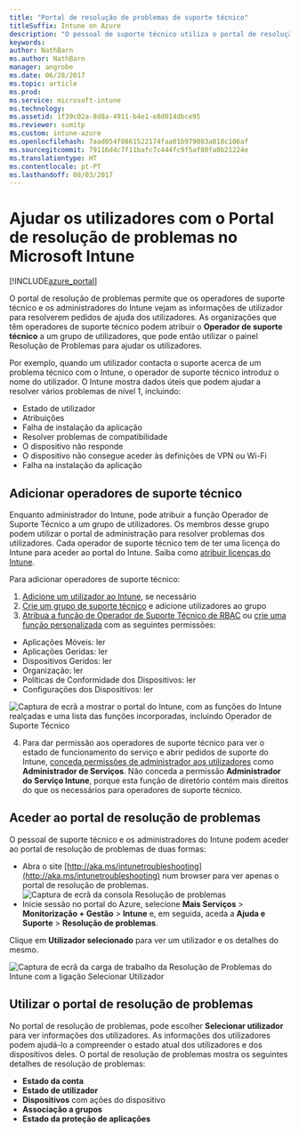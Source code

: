 ```yaml
---
title: "Portal de resolução de problemas de suporte técnico"
titleSuffix: Intune on Azure
description: "O pessoal de suporte técnico utiliza o portal de resolução de problemas para resolver problemas técnicos dos utilizadores"
keywords: 
author: NathBarn
ms.author: NathBarn
manager: angrobe
ms.date: 06/28/2017
ms.topic: article
ms.prod: 
ms.service: microsoft-intune
ms.technology: 
ms.assetid: 1f39c02a-8d8a-4911-b4e1-e8d014dbce95
ms.reviewer: sumitp
ms.custom: intune-azure
ms.openlocfilehash: 7aad054f0861522174faa01b979083a818c106af
ms.sourcegitcommit: 79116d4c7f11bafc7c444fc9f5af80fa0b21224e
ms.translationtype: HT
ms.contentlocale: pt-PT
ms.lasthandoff: 08/03/2017
---
```

# <a name="help-users-with-the-troubleshooting-portal-in-microsoft-intune"></a>Ajudar os utilizadores com o Portal de resolução de problemas no Microsoft Intune

[!INCLUDE[azure_portal](./includes/azure_portal.md)]

O portal de resolução de problemas permite que os operadores de suporte técnico e os administradores do Intune vejam as informações de utilizador para resolverem pedidos de ajuda dos utilizadores. As organizações que têm operadores de suporte técnico podem atribuir o **Operador de suporte técnico** a um grupo de utilizadores, que pode então utilizar o painel Resolução de Problemas para ajudar os utilizadores.

Por exemplo, quando um utilizador contacta o suporte acerca de um problema técnico com o Intune, o operador de suporte técnico introduz o nome do utilizador. O Intune mostra dados úteis que podem ajudar a resolver vários problemas de nível 1, incluindo:
- Estado de utilizador
- Atribuições
- Falha de instalação da aplicação
- Resolver problemas de compatibilidade
- O dispositivo não responde
-   O dispositivo não consegue aceder às definições de VPN ou Wi-Fi
-   Falha na instalação da aplicação


## <a name="add-help-desk-operators"></a>Adicionar operadores de suporte técnico
Enquanto administrador do Intune, pode atribuir a função Operador de Suporte Técnico a um grupo de utilizadores. Os membros desse grupo podem utilizar o portal de administração para resolver problemas dos utilizadores. Cada operador de suporte técnico tem de ter uma licença do Intune para aceder ao portal do Intune. Saiba como [atribuir licenças do Intune](licenses-assign.md).

Para adicionar operadores de suporte técnico:
1. [Adicione um utilizador ao Intune](users-add.md), se necessário
2. [Crie um grupo de suporte técnico](groups-add.md) e adicione utilizadores ao grupo
3. [Atribua a função de Operador de Suporte Técnico de RBAC](role-based-access-control.md#built-in-roles) ou [crie uma função personalizada](role-based-access-control.md#custom-roles) com as seguintes permissões:
  - Aplicações Móveis: ler
  - Aplicações Geridas: ler
  - Dispositivos Geridos: ler
  - Organização: ler
  - Políticas de Conformidade dos Dispositivos: ler
  - Configurações dos Dispositivos: ler

  ![Captura de ecrã a mostrar o portal do Intune, com as funções do Intune realçadas e uma lista das funções incorporadas, incluindo Operador de Suporte Técnico](./media/help-desk-user-add.png)

4. Para dar permissão aos operadores de suporte técnico para ver o estado de funcionamento do serviço e abrir pedidos de suporte do Intune, [conceda permissões de administrador aos utilizadores](https://docs.microsoft.com/azure/active-directory/active-directory-users-assign-role-azure-portal) como **Administrador de Serviços**. Não conceda a permissão **Administrador do Serviço Intune**, porque esta função de diretório contém mais direitos do que os necessários para operadores de suporte técnico.

## <a name="access-the-troubleshooting-portal"></a>Aceder ao portal de resolução de problemas

O pessoal de suporte técnico e os administradores do Intune podem aceder ao portal de resolução de problemas de duas formas:
- Abra o site [http://aka.ms/intunetroubleshooting](http://aka.ms/intunetroubleshooting) num browser para ver apenas o portal de resolução de problemas.
  ![Captura de ecrã da consola Resolução de problemas](./media/help-desk-console.png)
- Inicie sessão no portal do Azure, selecione **Mais Serviços** > **Monitorização + Gestão** > **Intune** e, em seguida, aceda a **Ajuda e Suporte** > **Resolução de problemas**.

Clique em **Utilizador selecionado** para ver um utilizador e os detalhes do mesmo.

![Captura de ecrã da carga de trabalho da Resolução de Problemas do Intune com a ligação Selecionar Utilizador](media/help-desk-user.png)

## <a name="use-the-troubleshooting-portal"></a>Utilizar o portal de resolução de problemas

No portal de resolução de problemas, pode escolher **Selecionar utilizador** para ver informações dos utilizadores. As informações dos utilizadores podem ajudá-lo a compreender o estado atual dos utilizadores e dos dispositivos deles. O portal de resolução de problemas mostra os seguintes detalhes de resolução de problemas:
- **Estado da conta**
- **Estado de utilizador**
- **Dispositivos** com ações do dispositivo
- **Associação a grupos**
- **Estado da proteção de aplicações**
